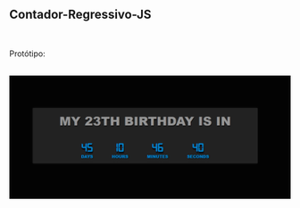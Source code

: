 ## Contador-Regressivo-JS

<br />

Protótipo: 

<br />

<img src="https://github.com/IsaqueSantosSilva/Contador-Regressivo-JS/blob/main/assets/images/cover.png" alt="" width="1000" />
